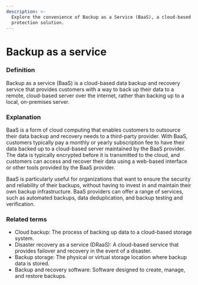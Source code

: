 ```yaml
---
description: >-
  Explore the convenience of Backup as a Service (BaaS), a cloud-based data
  protection solution.
---
```


# Backup as a service

### Definition

Backup as a service (BaaS) is a cloud-based data backup and recovery service that provides customers with a way to back up their data to a remote, cloud-based server over the internet, rather than backing up to a local, on-premises server.

### Explanation

BaaS is a form of cloud computing that enables customers to outsource their data backup and recovery needs to a third-party provider. With BaaS, customers typically pay a monthly or yearly subscription fee to have their data backed up to a cloud-based server maintained by the BaaS provider. The data is typically encrypted before it is transmitted to the cloud, and customers can access and recover their data using a web-based interface or other tools provided by the BaaS provider.

BaaS is particularly useful for organizations that want to ensure the security and reliability of their backups, without having to invest in and maintain their own backup infrastructure. BaaS providers can offer a range of services, such as automated backups, data deduplication, and backup testing and verification.

### Related terms

* Cloud backup: The process of backing up data to a cloud-based storage system.
* Disaster recovery as a service (DRaaS): A cloud-based service that provides failover and recovery in the event of a disaster.
* Backup storage: The physical or virtual storage location where backup data is stored.
* Backup and recovery software: Software designed to create, manage, and restore backups.

